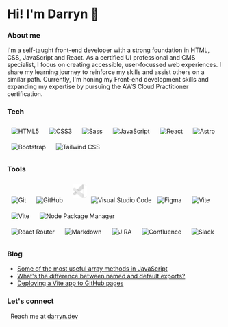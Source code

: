 # Hi! I'm Darryn 👋

### About me

I'm a self-taught front-end developer with a strong foundation in HTML, CSS, JavaScript and React. As a certified UI professional and CMS specialist, I focus on creating accessible, user-focussed web experiences. I share my learning journey to reinforce my skills and assist others on a similar path. Currently, I'm honing my Front-end development skills and expanding my expertise by pursuing the AWS Cloud Practitioner certification.


### Tech
<div align="left">
<img style="margin: 10px; height: 32px;" src="https://img.shields.io/badge/-HTML5-0d1117?logo=html5&logoColor=white&style=flat-square" alt="HTML5" height="32" />
<img style="margin: 10px; height: 32px;" src="https://img.shields.io/badge/-CSS3-0d1117?logo=css&logoColor=white&style=flat-square" alt="CSS3" height="32" />
<img style="margin: 10px; height: 32px;" src="https://img.shields.io/badge/-Sass-0d1117?logo=sass&logoColor=white&style=flat-square" alt="Sass" height="32" />
<img style="margin: 10px; height: 32px;" src="https://img.shields.io/badge/-JavaScript-0d1117?logo=javascript&logoColor=white&style=flat-square" alt="JavaScript" height="32" />
<img style="margin: 10px; height: 32px;" src="https://img.shields.io/badge/-React-0d1117?logo=react&logoColor=white&style=flat-square" alt="React" height="32" />
<img style="margin: 10px; height: 32px;" src="https://img.shields.io/badge/-Astro-0d1117?logo=astro&logoColor=white&style=flat-square" alt="Astro" height="32" />
<img style="margin: 10px; height: 32px;" src="https://img.shields.io/badge/-Bootstrap-0d1117?logo=bootstrap&logoColor=white&style=flat-square" alt="Bootstrap" height="32" />
<img style="margin: 10px; height: 32px;" src="https://img.shields.io/badge/-Tailwind%20CSS-0d1117?logo=tailwindcss&logoColor=white&style=flat-square" alt="Tailwind CSS" height="32" />
</div>

### Tools

<div align="left">
<img style="margin: 10px; height: 32px;" src="https://img.shields.io/badge/-Git-0d1117?logo=git&logoColor=white&style=flat-square" alt="Git" height="32" />
<img style="margin: 10px; height: 32px;" src="https://img.shields.io/badge/-GitHub-0d1117?logo=github&logoColor=white&style=flat-square" alt="GitHub" height="32" />
<img style="margin: 10px;" src="./vscode-alt.svg" alt="" height="32" /><img style="height: 32px;" src="https://img.shields.io/badge/-VS%20Code-0d1117?logo=vscode&logoColor=white&style=flat-square" alt="Visual Studio Code" height="32" />
<img style="margin: 10px; height: 32px;" src="https://img.shields.io/badge/-Figma-0d1117?logo=figma&logoColor=white&style=flat-square" alt="Figma" height="32" />
<img style="margin: 10px; height: 32px;" src="https://img.shields.io/badge/-Create%20React%20App-0d1117?logo=createreactapp&logoColor=white&style=flat-square" alt="Vite" height="32" />
<img style="margin: 10px; height: 32px;" src="https://img.shields.io/badge/-Vite-0d1117?logo=vite&logoColor=white&style=flat-square" alt="Vite" height="32" />
<img style="margin: 10px; height: 32px;" src="https://img.shields.io/badge/-npm-0d1117?logo=npm&logoColor=white&style=flat-square" alt="Node Package Manager" height="32" />
</div>
<div align="left">
<img style="margin: 10px; height: 32px;" src="https://img.shields.io/badge/-React%20Router-0d1117?logo=reactrouter&logoColor=white&style=flat-square" alt="React Router" height="32" />
<img style="margin: 10px; height: 32px;" src="https://img.shields.io/badge/-Markdown-0d1117?logo=markdown&logoColor=white&style=flat-square" alt="Markdown" height="32" />
<img style="margin: 10px; height: 32px;" src="https://img.shields.io/badge/-Jira-0d1117?logo=jira&logoColor=white&style=flat-square" alt="JIRA" height="32" />
<img style="margin: 10px; height: 32px;" src="https://img.shields.io/badge/-Confluence-0d1117?logo=confluence&logoColor=white&style=flat-square" alt="Confluence" height="32" />
<img style="margin: 10px; height: 32px;" src="https://img.shields.io/badge/-Slack-0d1117?logo=slack&logoColor=white&style=flat-square" alt="Slack" height="32" />
</div>

### Blog

- [Some of the most useful array methods in JavaScript](https://darryn.dev/articles/useful-array-methods-in-javascript/)
- [What's the difference between named and default exports?](https://darryn.dev/articles/named-vs-default-exports/)
- [Deploying a Vite app to GitHub pages](https://darryn.dev/articles/deploying-vite-app-to-github-pages/)

### Let's connect
&nbsp;&nbsp;Reach me at [darryn.dev](https://www.darryn.dev/contact)
